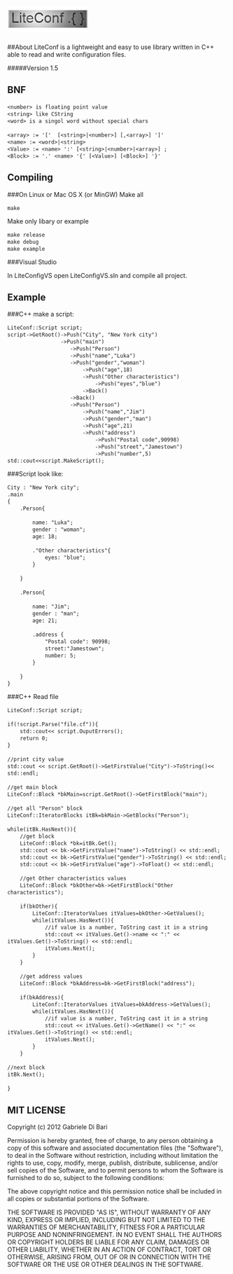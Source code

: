 
![Alt text](https://github.com/Gabriele91/LiteConf/blob/master/LiteConf.png?raw=true)
=============
##About
LiteConf is a lightweight and easy to use library written in C++ able to read and write configuration files.

#####Version 1.5

BNF
-------

    <number> is floating point value
    <string> like CString
    <word> is a singol word without special chars
    
    <array> := '['  [<string>|<number>] [,<array>] ']'
    <name> := <word>|<string> 
    <Value> := <name> ':' [<string>|<number>|<array>] ;
    <Block> := '.' <name> '{' [<Value>] [<Block>] '}'
 



Compiling
-------
###On Linux or Mac OS X (or MinGW)
Make all
 
    make
 

Make only libary or example
 
    make release
    make debug
    make example
 

###Visual Studio

In LiteConfigVS open LiteConfigVS.sln and compile all project.



Example
-------

###C++ make a script:

 
	LiteConf::Script script;
	script->GetRoot()->Push("City", "New York city")
					 ->Push("main")
						->Push("Person")
						->Push("name","Luka")
						->Push("gender","woman")
							->Push("age",18)
							->Push("Other characteristics")
								->Push("eyes","blue")
							->Back()
						->Back()
						->Push("Person")
							->Push("name","Jim")
							->Push("gender","man")
							->Push("age",21)
							->Push("address")
								->Push("Postal code",90998)
								->Push("street","Jamestown")
								->Push("number",5)
	std::cout<<script.MakeScript();
 


###Script look like:
 
	City : "New York city";
	.main
	{
		.Person{

			name: "Luka";
			gender : "woman";
			age: 18;
			
			."Other characteristics"{
				eyes: "blue";
			}

		}

		.Person{

			name: "Jim";
			gender : "man";
			age: 21;
			
			.address {
				"Postal code": 90998;
				street:"Jamestown";
				number: 5;
			}
			
		}
	}
 

 
###C++ Read file

 
	LiteConf::Script script;

	if(!script.Parse("file.cf")){
		std::cout<< script.OuputErrors();
		return 0;
	}

	//print city value
	std::cout << script.GetRoot()->GetFirstValue("City")->ToString()<< std::endl;

	//get main block
	LiteConf::Block *bkMain=script.GetRoot()->GetFirstBlock("main");

	//get all "Person" block
	LiteConf::IteratorBlocks itBk=bkMain->GetBlocks("Person");

	while(itBk.HasNext()){
		//get block
		LiteConf::Block *bk=itBk.Get();
		std::cout << bk->GetFirstValue("name")->ToString() << std::endl;
		std::cout << bk->GetFirstValue("gender")->ToString() << std::endl;
		std::cout << bk->GetFirstValue("age")->ToFloat() << std::endl;
		
		//get Other characteristics values
		LiteConf::Block *bkOther=bk->GetFirstBlock("Other characteristics");
		
		if(bkOther){
			LiteConf::IteratorValues itValues=bkOther->GetValues();
			while(itValues.HasNext()){
				//if value is a number, ToString cast it in a string
				std::cout << itValues.Get()->name << ":" << itValues.Get()->ToString() << std::endl;
				itValues.Next();
			}
		}
		
		//get address values
		LiteConf::Block *bkAddress=bk->GetFirstBlock("address");
		
		if(bkAddress){
			LiteConf::IteratorValues itValues=bkAddress->GetValues();
			while(itValues.HasNext()){
				//if value is a number, ToString cast it in a string
				std::cout << itValues.Get()->GetName() << ":" << itValues.Get()->ToString() << std::endl;
				itValues.Next();
			}
		}

	//next block
	itBk.Next();
	
	}
 
 
MIT LICENSE
-------

 Copyright (c) 2012 Gabriele Di Bari

 Permission is hereby granted, free of charge, to any person obtaining a copy
 of this software and associated documentation files (the "Software"), to deal
 in the Software without restriction, including without limitation the rights
 to use, copy, modify, merge, publish, distribute, sublicense, and/or sell
 copies of the Software, and to permit persons to whom the Software is
 furnished to do so, subject to the following conditions:

 The above copyright notice and this permission notice shall be included in
 all copies or substantial portions of the Software.

 THE SOFTWARE IS PROVIDED "AS IS", WITHOUT WARRANTY OF ANY KIND, EXPRESS OR
 IMPLIED, INCLUDING BUT NOT LIMITED TO THE WARRANTIES OF MERCHANTABILITY,
 FITNESS FOR A PARTICULAR PURPOSE AND NONINFRINGEMENT. IN NO EVENT SHALL THE
 AUTHORS OR COPYRIGHT HOLDERS BE LIABLE FOR ANY CLAIM, DAMAGES OR OTHER
 LIABILITY, WHETHER IN AN ACTION OF CONTRACT, TORT OR OTHERWISE, ARISING FROM,
 OUT OF OR IN CONNECTION WITH THE SOFTWARE OR THE USE OR OTHER DEALINGS IN THE
 SOFTWARE.
